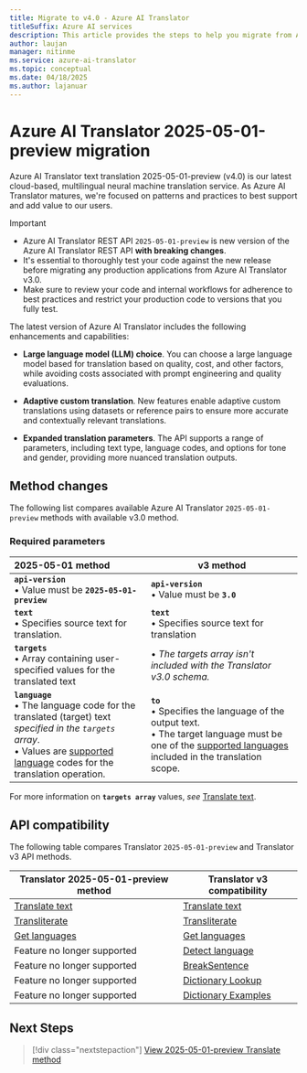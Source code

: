 ```yaml
---
title: Migrate to v4.0 - Azure AI Translator
titleSuffix: Azure AI services
description: This article provides the steps to help you migrate from Azure AI Translator v3 to  2025-05-01-preview Text translation API.
author: laujan
manager: nitinme
ms.service: azure-ai-translator
ms.topic: conceptual
ms.date: 04/18/2025
ms.author: lajanuar
---
```


# Azure AI Translator 2025-05-01-preview migration

Azure AI Translator text translation 2025-05-01-preview (v4.0) is our latest cloud-based, multilingual neural machine translation service. As Azure AI Translator matures, we're focused on patterns and practices to best support and add value to our users.

>[!IMPORTANT]
> * Azure AI Translator REST API `2025-05-01-preview` is new version of the Azure AI Translator REST API **with breaking changes**.
> * It's essential to thoroughly test your code against the new release before migrating any production applications from Azure AI Translator v3.0.
> * Make sure to review your code and internal workflows for adherence to best practices and restrict your production code to versions that you fully test.


The latest version of Azure AI Translator includes the following enhancements and capabilities:

 * **Large language model (LLM) choice**. You can choose a large language model based for translation based on quality, cost, and other factors, while avoiding costs associated with prompt engineering and quality evaluations.

* **Adaptive custom translation**. New features enable adaptive custom translations using datasets or reference pairs to ensure more accurate and contextually relevant translations.

* **Expanded translation parameters**. The API supports a range of parameters, including text type, language codes, and options for tone and gender, providing more nuanced translation outputs.

## Method changes

The following list compares available Azure AI Translator `2025-05-01-preview` methods with available v3.0 method.

### Required parameters

|2025-05-01 method|v3 method|
|:---|---|
|**`api-version`**<br>&bullet; Value must be **`2025-05-01-preview`** |**`api-version`**<br>&bullet; Value must be **`3.0`**|
|**`text`**<br>&bullet; Specifies source text for translation. | **`text`**<br>&bullet; Specifies source text for translation|
|**`targets`**<br>&bullet; Array containing user-specified values for the translated text|&bullet; *The targets array isn't included with the Translator v3.0 schema.*|
|**`language`**<br>&bullet; The language code for the translated (target) text *specified in the `targets` array*. <br> &bullet; Values are [supported language](../../language-support.md) codes for the translation operation.|**`to`**<br>&bullet; Specifies the language of the output text.<br>&bullet; The target language must be one of the [supported languages](../../language-support.md#translation) included in the translation scope.|

For more information on **`targets array`** values, *see* [Translate text](../reference/v4/translate-api.md).

## API compatibility

The following table compares Translator `2025-05-01-preview` and Translator v3 API methods.

|Translator 2025-05-01-preview method|Translator v3 compatibility|
|---|---|
|[Translate text](../reference/v4/translate-api.md)|[Translate text](../reference/v3/translate.md)|
|[Transliterate](../reference/v4/transliterate-api.md)|[Transliterate](../reference/v3/transliterate.md)|
|[Get languages](../reference/v4/get-languages.md)|[Get languages](../reference/v3/languages.md)|
|Feature no longer supported|[Detect language](../reference/v3/detect.md)|
|Feature no longer supported|[BreakSentence](../reference/v3/break-sentence.md)|
|Feature no longer supported|[Dictionary Lookup](../reference/v3/dictionary-lookup.md)|
|Feature no longer supported|[Dictionary Examples](../reference/v3/dictionary-examples.md)|

## Next Steps

> [!div class="nextstepaction"]
> [View 2025-05-01-preview Translate method](../reference/v4/translate-api.md)
